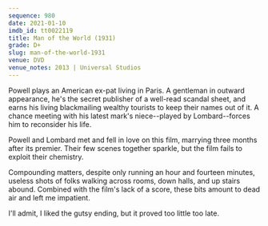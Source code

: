 ```yaml
---
sequence: 980
date: 2021-01-10
imdb_id: tt0022119
title: Man of the World (1931)
grade: D+
slug: man-of-the-world-1931
venue: DVD
venue_notes: 2013 | Universal Studios
---
```


Powell plays an American ex-pat living in Paris. A gentleman in outward appearance, he's the secret publisher of a well-read scandal sheet, and earns his living blackmailing wealthy tourists to keep their names out of it. A chance meeting with his latest mark's niece--played by Lombard--forces him to reconsider his life.

<!-- end -->

Powell and Lombard met and fell in love on this film, marrying three months after its premier. Their few scenes together sparkle, but the film fails to exploit their chemistry.

Compounding matters, despite only running an hour and fourteen minutes, useless shots of folks walking across rooms, down halls, and up stairs abound. Combined with the film's lack of a score, these bits amount to dead air and left me impatient.

I'll admit, I liked the gutsy ending, but it proved too little too late.
